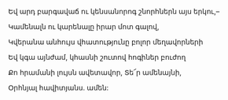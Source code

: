 Եվ արդ բարգավաճ ու կենսանորոգ շնորհներն այս երկու,–

Կամենալն ու կարենալը իրար մոտ գալով,

Կվերանա անհույս վհատությունը բոլոր մեղավորների

Եվ կգա այնժամ, կհասնի շուտով հոգիներ բուժող

Քո հրամանի լույսն ավետավոր, Տե՜ր ամենայնի,

Օրհնյալ հավիտյանս. ամեն: